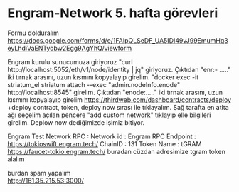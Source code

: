 # Engram-Network 5. hafta görevleri
Formu dolduralım
https://docs.google.com/forms/d/e/1FAIpQLSeDF_UA5IDI49vJ99EmumHq3eyLhdiVaENTyobw2Egg9AgYhQ/viewform

Engram kurulu sunucumuza giriyoruz "curl http://localhost:5052/eth/v1/node/identity | jq" giriyoruz. Çıktıdan "enr:- ....." iki tırnak arasını, uzun kısmını kopyalayıp girelim.
"docker exec -it striatum_el striatum attach --exec "admin.nodeInfo.enode" http://localhost:8545" girelim. Çıktıdan "enode:....." iki tırnak arasını, uzun kısmını kopyalayıp girelim
 https://thirdweb.com/dashboard/contracts/deploy +deploy contract, token, deploy now sırası ile tıklayalım. Sağ tarafta en atlta ağı seçelim açılan pencere "add custom network" tıklayıp elle bilgileri girelim. Deplow now dediğimizde işimiz bitiyor.
 
Engram Test Network RPC :  Network id : Engram   RPC Endpoint : https://tokioswift.engram.tech/   ChainID : 131  Token Name : tGRAM
https://faucet-tokio.engram.tech/ buradan cüzdan adresimize tgram token alalım

burdan spam yapalım  
http://161.35.215.53:3000/
 

